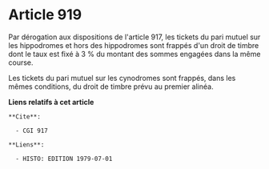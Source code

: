 # Article 919

Par dérogation aux dispositions de l'article 917, les tickets du pari mutuel sur les hippodromes et hors des hippodromes sont
frappés d'un droit de timbre dont le taux est fixé à 3 % du montant des sommes engagées dans la même course.

Les tickets du pari mutuel sur les cynodromes sont frappés, dans les mêmes conditions, du droit de timbre prévu au premier
alinéa.

**Liens relatifs à cet article**

	**Cite**:

	  - CGI 917

	**Liens**:

	  - HISTO: EDITION 1979-07-01
